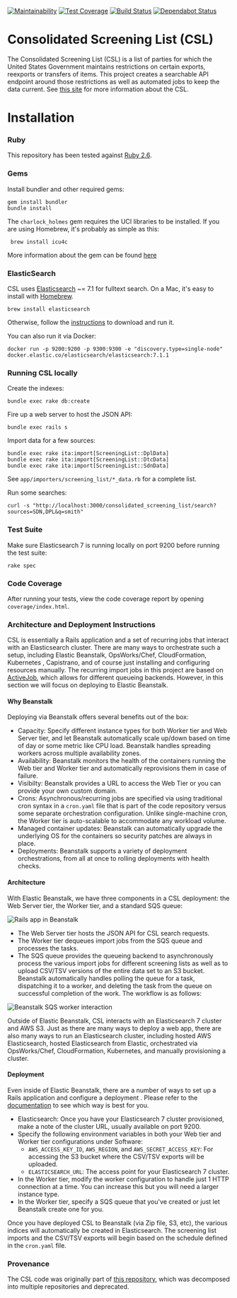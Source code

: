 [![Maintainability](https://api.codeclimate.com/v1/badges/6e4ae79f2f1517785a7c/maintainability)](https://codeclimate.com/github/GovWizely/csl/maintainability)
[![Test Coverage](https://api.codeclimate.com/v1/badges/6e4ae79f2f1517785a7c/test_coverage)](https://codeclimate.com/github/GovWizely/csl/test_coverage)
[![Build Status](https://travis-ci.org/GovWizely/csl.svg?branch=master)](https://travis-ci.org/GovWizely/csl/)
[![Dependabot Status](https://api.dependabot.com/badges/status?host=github&repo=GovWizely/csl)](https://dependabot.com)

Consolidated Screening List (CSL)
=================================

The Consolidated Screening List (CSL) is a list of parties for which the United States Government maintains
 restrictions on certain exports, reexports or transfers of items. This project creates a searchable API endpoint
  around those restrictions as well as automated jobs to keep the data current. 
  See [this site](https://www.export.gov/article?id=Consolidated-Screening-List) for more information about the CSL.

# Installation

### Ruby

This repository has been tested against [Ruby 2.6](http://www.ruby-lang.org/en/downloads/).

### Gems

Install bundler and other required gems:

    gem install bundler
    bundle install
    
The `charlock_holmes` gem requires the UCI libraries to be installed. If you are using Homebrew, it's probably as simple as this:
     
     brew install icu4c

More information about the gem can be found [here](https://github.com/brianmario/charlock_holmes)             

### ElasticSearch

CSL uses [Elasticsearch](http://www.elasticsearch.org/) ~= 7.1 for fulltext search. On a Mac, it's easy to
 install with [Homebrew](http://mxcl.github.com/homebrew/).

    brew install elasticsearch

Otherwise, follow the [instructions](http://www.elasticsearch.org/download/) to download and run it.

You can also run it via Docker:

    docker run -p 9200:9200 -p 9300:9300 -e "discovery.type=single-node" docker.elastic.co/elasticsearch/elasticsearch:7.1.1


### Running CSL locally

Create the indexes:

    bundle exec rake db:create
    
Fire up a web server to host the JSON API:

    bundle exec rails s
    
Import data for a few sources:

    bundle exec rake ita:import[ScreeningList::DplData]
    bundle exec rake ita:import[ScreeningList::DtcData]
    bundle exec rake ita:import[ScreeningList::SdnData]
    
See `app/importers/screening_list/*_data.rb` for a complete list.

Run some searches:

    curl -s "http://localhost:3000/consolidated_screening_list/search?sources=SDN,DPL&q=smith"


### Test Suite

Make sure Elasticsearch 7 is running locally on port 9200 before running the test suite: 

    rake spec

### Code Coverage

After running your tests, view the code coverage report by opening `coverage/index.html`.

### Architecture and Deployment Instructions

CSL is essentially a Rails application and a set of recurring jobs that interact with an Elasticsearch cluster. There
 are many ways to orchestrate such a setup, including Elastic Beanstalk, OpsWorks/Chef, CloudFormation, Kubernetes
 , Capistrano, and of course just
  installing and configuring resources manually. The recurring import jobs in this project are based 
  on [ActiveJob](https://edgeguides.rubyonrails.org/active_job_basics.html), which allows for different queueing backends. 
  However, in this section we will focus on deploying to Elastic Beanstalk.

#### Why Beanstalk
  
Deploying via Beanstalk offers several benefits out of the box:

* Capacity: Specify different instance types for both Worker tier and Web Server tier, and let Beanstalk automatically
 scale up/down based on time of day or some metric like CPU load. Beanstalk handles spreading workers across multiple
 availability zones.
* Availability: Beanstalk monitors the health of the containers running the Web tier and Worker tier and
 automatically reprovisions them in case of failure. 
* Visibilty: Beanstalk provides a URL to access the Web Tier or you can provide your own custom domain.  
* Crons: Asynchronous/recurring jobs are specified via using traditional cron syntax in a `cron.yaml` file that is
 part of the code repository versus some separate orchestration configuration. Unlike single-machine cron, the Worker
  tier is auto-scalable to accommodate any workload volume.
* Managed container updates: Beanstalk can automatically upgrade the underlying OS for the containers so security
 patches are always in place.
* Deployments: Beanstalk supports a variety of deployment orchestrations, from all at once to rolling deployments
 with health checks.

#### Architecture
  
With Elastic Beanstalk, we have three components in a CSL deployment: the Web Server tier, the Worker tier, and a
 standard SQS queue:
 
![Rails app in Beanstalk](https://raw.githubusercontent.com/tawan/active-elastic-job/master/docs/architecture.png)
  

* The Web Server tier hosts the JSON API for CSL search requests.
* The Worker tier dequeues import jobs from the SQS queue and processes the tasks.
* The SQS queue provides the queueing backend to asynchronously process the various import jobs for different
 screening lists as well as to upload CSV/TSV versions of the entire data set to an S3 bucket. Beanstalk
  automatically handles polling the queue for a task, dispatching it to a worker, and deleting the task from the
   queue on successful completion of the work. The workflow is as follows: 
   
![Beanstalk SQS worker interaction](https://3.bp.blogspot.com/-SKsLwkbwetM/WCvMPSk4vAI/AAAAAAACiPk/XtcGAJgtUvAqZzgOED0MhFAQuF69lNUnACLcB/s1600/SQSD.gif)
 
Outside of Elastic Beanstalk, CSL interacts with an Elasticsearch 7 cluster and AWS S3. Just as there are many ways
 to deploy a web app, there are also many ways to run an Elasticsearch cluster, including hosted AWS 
 Elasticsearch, hosted Elasticsearch from Elastic, orchestrated via OpsWorks/Chef, CloudFormation, Kubernetes, and
  manually provisioning a cluster.

#### Deployment

Even inside of Elastic Beanstalk, there are a number of ways to set up a Rails application and configure a deployment
. Please refer to the [documentation](https://docs.aws.amazon.com/en_pv/elasticbeanstalk/latest/dg/GettingStarted.html) to see which way is best for you. 

* Elasticsearch: Once you have your Elasticsearch 7 cluster provisioned, make a note of the cluster URL, usually
 available on port 9200.
* Specify the following environment variables in both your Web tier and Worker tier configurations under Software: 
    * `AWS_ACCESS_KEY_ID`, `AWS_REGION`, and `AWS_SECRET_ACCESS_KEY`: For accessing the S3 bucket where the CSV/TSV
     exports will be uploaded.
    * `ELASTICSEARCH_URL`: The access point for your Elasticsearch 7 cluster.
* In the Worker tier, modify the worker configuration to handle just 1 HTTP connection at a time. You can increase this
 but you will need a larger instance type.
* In the Worker tier, specify a SQS queue that you've created or just let Beanstalk create one for you.

Once you have deployed CSL to Beanstalk (via Zip file, S3, etc), the various indices will automatically be created in
 Elasticsearch. The screening list imports and the CSV/TSV exports will begin based on the schedule defined in the
  `cron.yaml` file.  

### Provenance

The CSL code was originally part of [this repository](https://github.com/GovWizely/webservices), which was decomposed into multiple repositories and deprecated.
